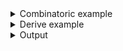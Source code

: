 <details><summary>Combinatoric example</summary>

```no_run
#[derive(Debug, Clone)]
pub struct Options {
    height: Vec<usize>,
    height_str: Vec<String>,
    width: Vec<usize>,
    width_str: Vec<String>,
}

pub fn options() -> OptionParser<Options> {
    // contains catch
    let height = long("height")
        .help("Height of a rectangle")
        .argument::<usize>("PX")
        .many()
        .catch();

    let height_str = long("height").argument::<String>("PX").many().hide();

    // contains no catch
    let width = long("width")
        .help("Width of a rectangle")
        .argument::<usize>("PX")
        .many();

    let width_str = long("width").argument::<String>("PX").many().hide();

    construct!(Options {
        height,
        height_str,
        width,
        width_str
    })
    .to_options()
}
```

</details>
<details><summary>Derive example</summary>

```no_run
#[derive(Debug, Clone, Bpaf)]
#[bpaf(options)]
pub struct Options {
    #[bpaf(long, argument("PX"), many, catch)]
    /// Height of a rectangle
    height: Vec<usize>,

    #[bpaf(long("height"), argument("PX"), many, hide)]
    height_str: Vec<String>,

    #[bpaf(long, argument("PX"), many)]
    /// Width of a rectangle
    width: Vec<usize>,

    #[bpaf(long("width"), argument("PX"), many, hide)]
    width_str: Vec<String>,
}
```

</details>
<details><summary>Output</summary>

Despite parser producing a funky value - help looks like you would expect from a parser that
takes two values


<div class='bpaf-doc'>
$ app --help<br>
<p><b>Usage</b>: <tt><b>app</b></tt> [<tt><b>--height</b></tt>=<tt><i>PX</i></tt>]... [<tt><b>--width</b></tt>=<tt><i>PX</i></tt>]...</p><p><div>
<b>Available options:</b></div><dl><dt><tt><b>    --height</b></tt>=<tt><i>PX</i></tt></dt>
<dd>Height of a rectangle</dd>
<dt><tt><b>    --width</b></tt>=<tt><i>PX</i></tt></dt>
<dd>Width of a rectangle</dd>
<dt><tt><b>-h</b></tt>, <tt><b>--help</b></tt></dt>
<dd>Prints help information</dd>
</dl>
</p>
<style>
div.bpaf-doc {
    padding: 14px;
    background-color:var(--code-block-background-color);
    font-family: "Source Code Pro", monospace;
    margin-bottom: 0.75em;
}
div.bpaf-doc dt { margin-left: 1em; }
div.bpaf-doc dd { margin-left: 3em; }
div.bpaf-doc dl { margin-top: 0; padding-left: 1em; }
div.bpaf-doc  { padding-left: 1em; }
</style>
</div>


When executed with no parameters it produces four `[]` values - all parsers succeed by the
nature of them being [`many`](Parser::many)


<div class='bpaf-doc'>
$ app <br>
Options { height: [], height_str: [], width: [], width_str: [] }
</div>


When executed with expected parameters fields with `usize` get their values


<div class='bpaf-doc'>
$ app --height 100 --width 100 --height 12 --width 44<br>
Options { height: [100, 12], height_str: [], width: [100, 44], width_str: [] }
</div>


With incorrect value for `--height` parameter inner part of `height` parser fails, `many`
combined with `catch` handles this failure and produces `[]` without consuming value from the
command line. Parser `height_str` runs next and consumes the value as a string


<div class='bpaf-doc'>
$ app --height ten --height twenty<br>
Options { height: [], height_str: ["ten", "twenty"], width: [], width_str: [] }
</div>


In case of wrong `--width` - parser `width` fails, parser for `many` sees this as a
"value is present but not correct" and propagates the error outside, execution never reaches
`width_str` parser


<div class='bpaf-doc'>
$ app --width ten<br>
Couldn't parse <b>ten</b>: invalid digit found in string
<style>
div.bpaf-doc {
    padding: 14px;
    background-color:var(--code-block-background-color);
    font-family: "Source Code Pro", monospace;
    margin-bottom: 0.75em;
}
div.bpaf-doc dt { margin-left: 1em; }
div.bpaf-doc dd { margin-left: 3em; }
div.bpaf-doc dl { margin-top: 0; padding-left: 1em; }
div.bpaf-doc  { padding-left: 1em; }
</style>
</div>

</details>